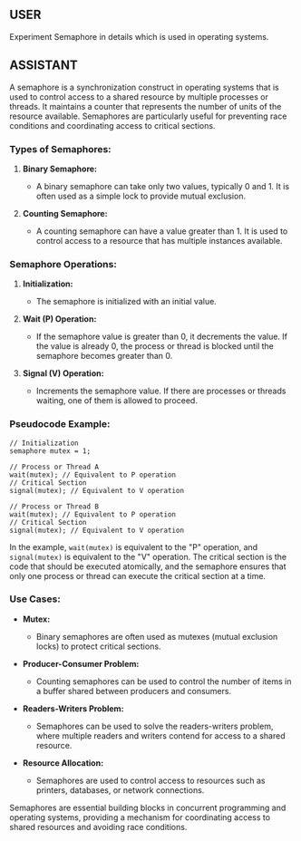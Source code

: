 ## USER
Experiment Semaphore in details which is used in operating systems.

## ASSISTANT
A semaphore is a synchronization construct in operating systems that is used to control access to a shared resource by multiple processes or threads. It maintains a counter that represents the number of units of the resource available. Semaphores are particularly useful for preventing race conditions and coordinating access to critical sections.

### Types of Semaphores:

1. **Binary Semaphore:**
   - A binary semaphore can take only two values, typically 0 and 1. It is often used as a simple lock to provide mutual exclusion.

2. **Counting Semaphore:**
   - A counting semaphore can have a value greater than 1. It is used to control access to a resource that has multiple instances available.

### Semaphore Operations:

1. **Initialization:**
   - The semaphore is initialized with an initial value.

2. **Wait (P) Operation:**
   - If the semaphore value is greater than 0, it decrements the value. If the value is already 0, the process or thread is blocked until the semaphore becomes greater than 0.

3. **Signal (V) Operation:**
   - Increments the semaphore value. If there are processes or threads waiting, one of them is allowed to proceed.

### Pseudocode Example:

```plaintext
// Initialization
semaphore mutex = 1;

// Process or Thread A
wait(mutex); // Equivalent to P operation
// Critical Section
signal(mutex); // Equivalent to V operation

// Process or Thread B
wait(mutex); // Equivalent to P operation
// Critical Section
signal(mutex); // Equivalent to V operation
```

In the example, `wait(mutex)` is equivalent to the "P" operation, and `signal(mutex)` is equivalent to the "V" operation. The critical section is the code that should be executed atomically, and the semaphore ensures that only one process or thread can execute the critical section at a time.

### Use Cases:

- **Mutex:**
  - Binary semaphores are often used as mutexes (mutual exclusion locks) to protect critical sections.

- **Producer-Consumer Problem:**
  - Counting semaphores can be used to control the number of items in a buffer shared between producers and consumers.

- **Readers-Writers Problem:**
  - Semaphores can be used to solve the readers-writers problem, where multiple readers and writers contend for access to a shared resource.

- **Resource Allocation:**
  - Semaphores are used to control access to resources such as printers, databases, or network connections.

Semaphores are essential building blocks in concurrent programming and operating systems, providing a mechanism for coordinating access to shared resources and avoiding race conditions.